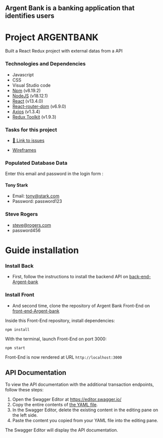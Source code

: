 ## Argent Bank is a banking application that identifies users

# Project ARGENTBANK

Built a React Redux project with external datas from a API

### Technologies and Dependencies

- Javascript
- CSS
- Visual Studio code
- [Npm](https://www.npmjs.com/package/npm) (v8.19.2)
- [NodeJS](https://nodejs.org/en/) (v18.12.1)
- [React](https://fr.reactjs.org/) (v13.4.0)
- [React-router-dom](https://reactrouter.com/) (v6.9.0)
- [Axios](https://axios-http.com/docs/intro) (v1.3.4)
- [Redux Toolkit](https://redux-toolkit.js.org/) (v1.9.3)

### Tasks for this project

- [🔗 Link to issues](./src/assets/issues.md)

- [Wireframes](https://github.com/OpenClassrooms-Student-Center/Project-10-Bank-API/tree/master/designs/wireframes)

### Populated Database Data

Enter this email and password in the login form :

#### Tony Stark

- Email: tony@stark.com
- Password: password123

### Steve Rogers

- steve@rogers.com
- password456

# Guide installation

### Install Back

- First, follow the instructions to install the backend API on [back-end-Argent-bank](https://github.com/OpenClassrooms-Student-Center/Project-10-Bank-API)

### Install Front

- And second time, clone the repository of Argent Bank Front-End on [front-end-Argent-bank](https://github.com/angelique31/P13--Argent-bank)

Inside this Front-End repository, install dependencies:

`npm install`

With the terminal, launch Front-End on port 3000:

`npm start`

Front-End is now rendered at URL `http://localhost:3000`

## API Documentation

To view the API documentation with the additional transaction endpoints, follow these steps:

1. Open the Swagger Editor at https://editor.swagger.io/
2. Copy the entire contents of [the YAML file](https://github.com/angelique31/P13--Argent-bank/blob/main/swagger.yaml).
3. In the Swagger Editor, delete the existing content in the editing pane on the left side.
4. Paste the content you copied from your YAML file into the editing pane.

The Swagger Editor will display the API documentation.

